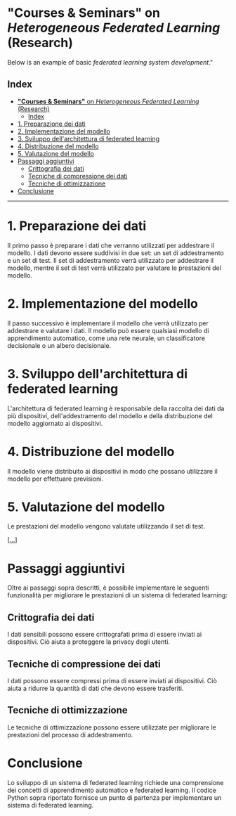 # **"Courses & Seminars"** on *Heterogeneous Federated Learning* (Research)
Below is an example of basic *federated learning system development*."
 
## Index
- [**"Courses \& Seminars"** on *Heterogeneous Federated Learning* (Research)](#courses--seminars-on-heterogeneous-federated-learning-research)
  - [Index](#index)
- [1. Preparazione dei dati](#1-preparazione-dei-dati)
- [2. Implementazione del modello](#2-implementazione-del-modello)
- [3. Sviluppo dell'architettura di federated learning](#3-sviluppo-dellarchitettura-di-federated-learning)
- [4. Distribuzione del modello](#4-distribuzione-del-modello)
- [5. Valutazione del modello](#5-valutazione-del-modello)
- [Passaggi aggiuntivi](#passaggi-aggiuntivi)
  - [Crittografia dei dati](#crittografia-dei-dati)
  - [Tecniche di compressione dei dati](#tecniche-di-compressione-dei-dati)
  - [Tecniche di ottimizzazione](#tecniche-di-ottimizzazione)
- [Conclusione](#conclusione)

 

-------------


# 1. Preparazione dei dati

Il primo passo è preparare i dati che verranno utilizzati per addestrare il modello. I dati devono essere suddivisi in due set: un set di addestramento e un set di test. Il set di addestramento verrà utilizzato per addestrare il modello, mentre il set di test verrà utilizzato per valutare le prestazioni del modello.

# 2. Implementazione del modello

Il passo successivo è implementare il modello che verrà utilizzato per addestrare e valutare i dati. Il modello può essere qualsiasi modello di apprendimento automatico, come una rete neurale, un classificatore decisionale o un albero decisionale.

# 3. Sviluppo dell'architettura di federated learning

L'architettura di federated learning è responsabile della raccolta dei dati da più dispositivi, dell'addestramento del modello e della distribuzione del modello aggiornato ai dispositivi.

# 4. Distribuzione del modello

Il modello viene distribuito ai dispositivi in modo che possano utilizzare il modello per effettuare previsioni.

# 5. Valutazione del modello

Le prestazioni del modello vengono valutate utilizzando il set di test.


[[...](<Codes/TensorFlow.ipynb> "TensorFlow Example")]


# Passaggi aggiuntivi

Oltre ai passaggi sopra descritti, è possibile implementare le seguenti funzionalità per migliorare le prestazioni di un sistema di federated learning:

## Crittografia dei dati
I dati sensibili possono essere crittografati prima di essere inviati ai dispositivi. Ciò aiuta a proteggere la privacy degli utenti.

## Tecniche di compressione dei dati
I dati possono essere compressi prima di essere inviati ai dispositivi. Ciò aiuta a ridurre la quantità di dati che devono essere trasferiti.

## Tecniche di ottimizzazione
Le tecniche di ottimizzazione possono essere utilizzate per migliorare le prestazioni del processo di addestramento.

# Conclusione

Lo sviluppo di un sistema di federated learning richiede una comprensione dei concetti di apprendimento automatico e federated learning. Il codice Python sopra riportato fornisce un punto di partenza per implementare un sistema di federated learning.